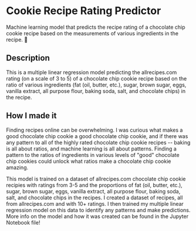 # Cookie Recipe Rating Predictor
Machine learning model that predicts the recipe rating of a chocolate chip cookie recipe based on the measurements of various ingredients in the recipe. 🍪

## Description
This is a multiple linear regression model predicting the allrecipes.com rating (on a scale of 3 to 5) of a chocolate chip cookie recipe based on the ratio of various ingredients (fat (oil, butter, etc.), sugar, brown sugar, eggs, vanilla extract, all purpose flour, baking soda, salt, and chocolate chips) in the recipe.

## How I made it
Finding recipes online can be overwhelming. I was curious what makes a good chocolate chip cookie a good chocolate chip cookie, and if there was any pattern to all of the highly rated chocolate chip cookie recipes -- baking is all about ratios, and machine learning is all about patterns. Finding a pattern to the ratios of ingredients in various levels of "good" chocolate chip cookies could unlock what ratios make a chocolate chip cookie amazing.

This model is trained on a dataset of allrecipes.com chocolate chip cookie recipies with ratings from 3-5 and the proportions of fat (oil, butter, etc.), sugar, brown sugar, eggs, vanilla extract, all purpose flour, baking soda, salt, and chocolate chips in the recipes. I created a dataset of recipes, all from allrecipes.com and with 10+ ratings. I then trained my multiple linear regression model on this data to identify any patterns and make predictions. More info on the model and how it was created can be found in the Jupyter Notebook file!
